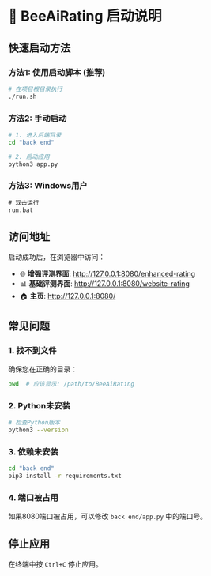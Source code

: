 # 🚀 BeeAiRating 启动说明

## 快速启动方法

### 方法1: 使用启动脚本 (推荐)
```bash
# 在项目根目录执行
./run.sh
```

### 方法2: 手动启动
```bash
# 1. 进入后端目录
cd "back end"

# 2. 启动应用
python3 app.py
```

### 方法3: Windows用户
```cmd
# 双击运行
run.bat
```

## 访问地址

启动成功后，在浏览器中访问：

- 🌐 **增强评测界面**: http://127.0.0.1:8080/enhanced-rating
- 📊 **基础评测界面**: http://127.0.0.1:8080/website-rating
- 🏠 **主页**: http://127.0.0.1:8080/

## 常见问题

### 1. 找不到文件
确保您在正确的目录：
```bash
pwd  # 应该显示: /path/to/BeeAiRating
```

### 2. Python未安装
```bash
# 检查Python版本
python3 --version
```

### 3. 依赖未安装
```bash
cd "back end"
pip3 install -r requirements.txt
```

### 4. 端口被占用
如果8080端口被占用，可以修改 `back end/app.py` 中的端口号。

## 停止应用
在终端中按 `Ctrl+C` 停止应用。 
